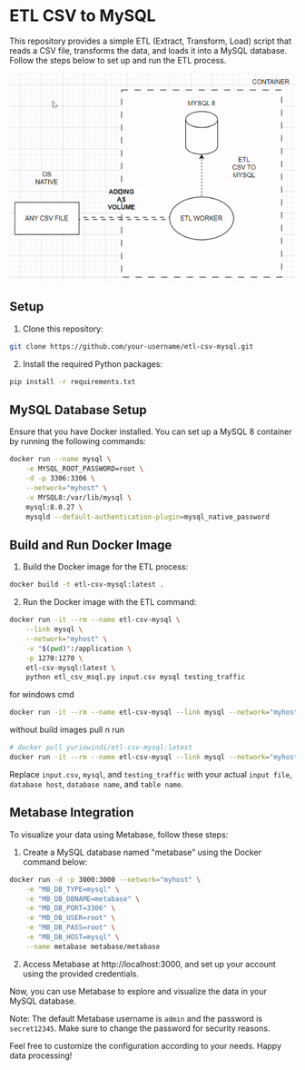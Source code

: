 # ETL CSV to MySQL
This repository provides a simple ETL (Extract, Transform, Load) script that reads a CSV file, transforms the data, and loads it into a MySQL database. Follow the steps below to set up and run the ETL process.

![ETL Process](images/etl-to-csv-mysql.gif)

## Setup

1. Clone this repository:
```bash
git clone https://github.com/your-username/etl-csv-mysql.git
```

2. Install the required Python packages:
```bash
pip install -r requirements.txt
```

## MySQL Database Setup
Ensure that you have Docker installed. You can set up a MySQL 8 container by running the following commands:
```bash
docker run --name mysql \
    -e MYSQL_ROOT_PASSWORD=root \
    -d -p 3306:3306 \
    --network="myhost" \
    -v MYSQL8:/var/lib/mysql \
    mysql:8.0.27 \
    mysqld --default-authentication-plugin=mysql_native_password
```

## Build and Run Docker Image
1. Build the Docker image for the ETL process:
```bash
docker build -t etl-csv-mysql:latest .
```

2. Run the Docker image with the ETL command:
```bash
docker run -it --rm --name etl-csv-mysql \
    --link mysql \
    --network="myhost" \
    -v "$(pwd)":/application \
    -p 1270:1270 \
    etl-csv-mysql:latest \
    python etl_csv_msql.py input.csv mysql testing_traffic
```
for windows cmd
```bash
docker run -it --rm --name etl-csv-mysql --link mysql --network="myhost" -v "%cd%:/application" -p 1270:1270 etl-csv-mysql:latest python etl_csv_msql.py Traffic.csv mysql testing traffic
```
without build images pull n run
```bash
# docker pull yuriowindi/etl-csv-mysql:latest
docker run -it --rm --name etl-csv-mysql --link mysql --network="myhost" -v "%cd%:/application" -p 1270:1270 yuriowindi/etl-csv-mysql:latest python etl_csv_msql.py Traffic.csv mysql testing traffic
```
Replace `input.csv`, `mysql`, and `testing_traffic` with your actual `input file`, `database host`, `database name`, and `table name`.

## Metabase Integration
To visualize your data using Metabase, follow these steps:

1. Create a MySQL database named "metabase" using the Docker command below:
```bash
docker run -d -p 3000:3000 --network="myhost" \
    -e "MB_DB_TYPE=mysql" \
    -e "MB_DB_DBNAME=metabase" \
    -e "MB_DB_PORT=3306" \
    -e "MB_DB_USER=root" \
    -e "MB_DB_PASS=root" \
    -e "MB_DB_HOST=mysql" \
    --name metabase metabase/metabase
```

2. Access Metabase at http://localhost:3000, and set up your account using the provided credentials.

Now, you can use Metabase to explore and visualize the data in your MySQL database.

Note: The default Metabase username is `admin` and the password is `secret12345`. Make sure to change the password for security reasons.

Feel free to customize the configuration according to your needs. Happy data processing!